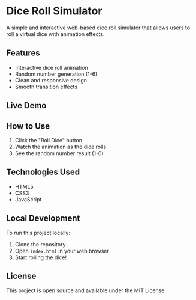 # Dice Roll Simulator

A simple and interactive web-based dice roll simulator that allows users to roll a virtual dice with animation effects.

## Features

- Interactive dice roll animation
- Random number generation (1-6)
- Clean and responsive design
- Smooth transition effects

## Live Demo

## How to Use

1. Click the "Roll Dice" button
2. Watch the animation as the dice rolls
3. See the random number result (1-6)

## Technologies Used

- HTML5
- CSS3
- JavaScript

## Local Development

To run this project locally:

1. Clone the repository
2. Open `index.html` in your web browser
3. Start rolling the dice!

## License

This project is open source and available under the MIT License.
